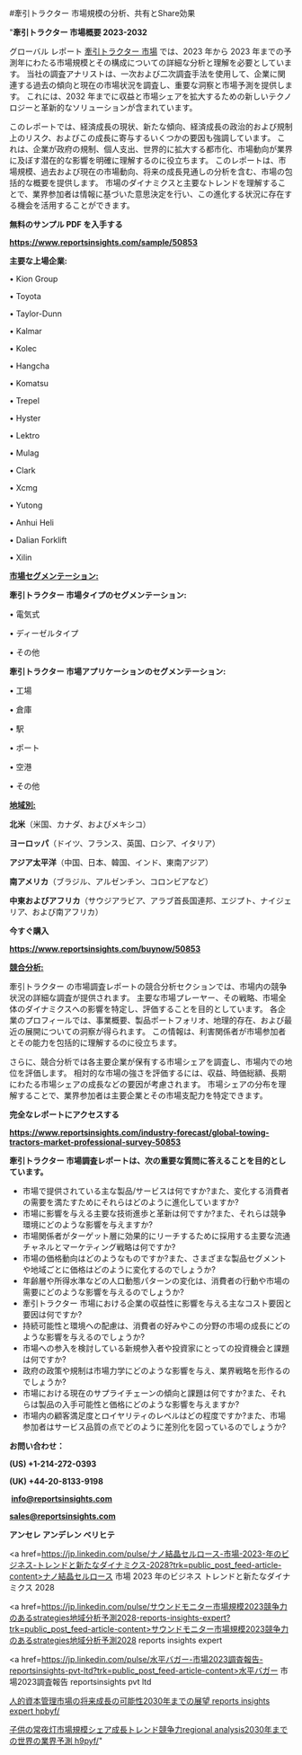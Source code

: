 #牽引トラクター 市場規模の分析、共有とShare効果

"<strong>牽引トラクター 市場概要 2023-2032</strong>

グローバル レポート <a href=https://www.reportsinsights.com/sample/50853>牽引トラクター 市場</a> では、2023 年から 2023 年までの予測年にわたる市場規模とその構成についての詳細な分析と理解を必要としています。 当社の調査アナリストは、一次および二次調査手法を使用して、企業に関連する過去の傾向と現在の市場状況を調査し、重要な洞察と市場予測を提供します。 これには、2032 年までに収益と市場シェアを拡大​​するための新しいテクノロジーと革新的なソリューションが含まれています。

このレポートでは、経済成長の現状、新たな傾向、経済成長の政治的および規制上のリスク、およびこの成長に寄与するいくつかの要因も強調しています。 これは、企業が政府の規制、個人支出、世界的に拡大する都市化、市場動向が業界に及ぼす潜在的な影響を明確に理解するのに役立ちます。 このレポートは、市場規模、過去および現在の市場動向、将来の成長見通しの分析を含む、市場の包括的な概要を提供します。 市場のダイナミクスと主要なトレンドを理解することで、業界参加者は情報に基づいた意思決定を行い、この進化する状況に存在する機会を活用することができます。

<strong><b>無料のサンプル PDF を入手する</b></strong>

<a href=https://www.reportsinsights.com/sample/50853><strong><u>https://www.reportsinsights.com/sample/50853</u></strong></a>

<strong>主要な上場企業:</strong>

• Kion Group

• Toyota

• Taylor-Dunn

• Kalmar

• Kolec

• Hangcha

• Komatsu

• Trepel

• Hyster

• Lektro

• Mulag

• Clark

• Xcmg

• Yutong

• Anhui Heli

• Dalian Forklift

• Xilin

<strong><u>市場セグメンテーション</u></strong><strong><u>:</u></strong>

<strong>牽引トラクター 市場タイプのセグメンテーション:</strong>

• 電気式

• ディーゼルタイプ

• その他

<strong>牽引トラクター 市場アプリケーションのセグメンテーション:</strong>

• 工場

• 倉庫

• 駅

• ポート

• 空港

• その他

<strong><u>地域別</u></strong><strong><u>:</u></strong>

<strong>北米</strong>（米国、カナダ、およびメキシコ）

<strong>ヨーロッパ</strong>（ドイツ、フランス、英国、ロシア、イタリア）

<strong>アジア太平洋</strong>（中国、日本、韓国、インド、東南アジア）

<strong>南アメリカ</strong>（ブラジル、アルゼンチン、コロンビアなど）

<strong>中東およびアフリカ</strong>（サウジアラビア、アラブ首長国連邦、エジプト、ナイジェリア、および南アフリカ）

<strong>今すぐ購入</strong>

<a href=https://www.reportsinsights.com/buynow/50853><strong><u>https://www.reportsinsights.com/buynow/50853</u></strong></a>

<strong><u>競合分析:</u></strong>

牽引トラクター の市場調査レポートの競合分析セクションでは、市場内の競争状況の詳細な調査が提供されます。 主要な市場プレーヤー、その戦略、市場全体のダイナミクスへの影響を特定し、評価することを目的としています。 各企業のプロフィールでは、事業概要、製品ポートフォリオ、地理的存在、および最近の展開についての洞察が得られます。 この情報は、利害関係者が市場参加者とその能力を包括的に理解するのに役立ちます。

さらに、競合分析では各主要企業が保有する市場シェアを調査し、市場内での地位を評価します。 相対的な市場の強さを評価するには、収益、時価総額、長期にわたる市場シェアの成長などの要因が考慮されます。 市場シェアの分布を理解することで、業界参加者は主要企業とその市場支配力を特定できます。

<strong>完全なレポートにアクセスする</strong>

<a href=https://www.reportsinsights.com/industry-forecast/global-towing-tractors-market-professional-survey-50853><strong><u><b>https://www.reportsinsights.com/industry-forecast/global-towing-tractors-market-professional-survey-50853</b></u></strong></a>

<strong><b>牽引トラクター 市場調査レポートは、次の重要な質問に答えることを目的としています。</b></strong>
<ul>
  <li>市場で提供されている主な製品/サービスは何ですか?また、変化する消費者の需要を満たすためにそれらはどのように進化していますか?</li>
  <li>市場に影響を与える主要な技術進歩と革新は何ですか?また、それらは競争環境にどのような影響を与えますか?</li>
  <li>市場関係者がターゲット層に効果的にリーチするために採用する主要な流通チャネルとマーケティング戦略は何ですか?</li>
  <li>市場の価格動向はどのようなものですか?また、さまざまな製品セグメントや地域ごとに価格はどのように変化するのでしょうか?</li>
  <li>年齢層や所得水準などの人口動態パターンの変化は、消費者の行動や市場の需要にどのような影響を与えるのでしょうか?</li>
  <li>牽引トラクター 市場における企業の収益性に影響を与える主なコスト要因と要因は何ですか?</li>
  <li>持続可能性と環境への配慮は、消費者の好みやこの分野の市場の成長にどのような影響を与えるのでしょうか?</li>
  <li>市場への参入を検討している新規参入者や投資家にとっての投資機会と課題は何ですか?</li>
  <li>政府の政策や規制は市場力学にどのような影響を与え、業界戦略を形作るのでしょうか?</li>
  <li>市場における現在のサプライチェーンの傾向と課題は何ですか?また、それらは製品の入手可能性と価格にどのような影響を与えますか?</li>
  <li>市場内の顧客満足度とロイヤリティのレベルはどの程度ですか?また、市場参加者はサービス品質の点でどのように差別化を図っているのでしょうか?</li>
</ul>
<strong>お問い合わせ：</strong>

<strong>(US) +1-214-272-0393</strong>

<strong>(UK) +44-20-8133-9198</strong>

<strong> </strong><a href=info@reportsinsights.com><strong><u>info@reportsinsights.com</u></strong></a>

<a href=sales@reportsinsights.com><strong><u>sales@reportsinsights.com</u></strong></a>

<strong>アンセレ アンデレン ベリヒテ</strong>

<a href=https://jp.linkedin.com/pulse/ナノ結晶セルロース-市場-2023-年のビジネス-トレンドと新たなダイナミクス-2028?trk=public_post_feed-article-content>ナノ結晶セルロース 市場 2023 年のビジネス トレンドと新たなダイナミクス 2028</a>

<a href=https://jp.linkedin.com/pulse/サウンドモニター市場規模2023競争力のあるstrategies地域分析予測2028-reports-insights-expert?trk=public_post_feed-article-content>サウンドモニター市場規模2023競争力のあるstrategies地域分析予測2028 reports insights expert</a>

<a href=https://jp.linkedin.com/pulse/水平バガー-市場2023調査報告-reportsinsights-pvt-ltd?trk=public_post_feed-article-content>水平バガー 市場2023調査報告 reportsinsights pvt ltd</a>

<a href=https://www.linkedin.com/pulse/人的資本管理市場の将来成長の可能性2030年までの展望-reports-insights-expert-hpbyf/>人的資本管理市場の将来成長の可能性2030年までの展望 reports insights expert hpbyf/</a>

<a href=https://www.linkedin.com/pulse/子供の常夜灯市場規模シェア成長トレンド競争力regional-analysis2030年までの世界の業界予測-h9pyf/>子供の常夜灯市場規模シェア成長トレンド競争力regional analysis2030年までの世界の業界予測 h9pyf/</a>"
